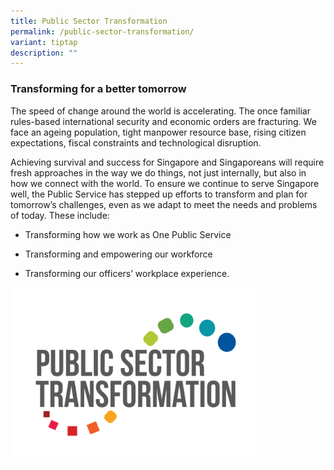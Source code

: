 ```yaml
---
title: Public Sector Transformation
permalink: /public-sector-transformation/
variant: tiptap
description: ""
---
```

<h3><strong>Transforming for a better tomorrow</strong></h3>
<p>The speed of change around the world is accelerating. The once familiar
rules-based international security and economic orders are fracturing.
We face an ageing population, tight manpower resource base, rising citizen
expectations, fiscal constraints and technological disruption.</p>
<p>Achieving survival and success for Singapore and Singaporeans will require
fresh approaches in the way we do things, not just internally, but also
in how we connect with the world. To ensure we continue to serve Singapore
well, the Public Service has stepped up efforts to transform and plan for
tomorrow’s challenges, even as we adapt to meet the needs and problems
of today. These include:</p>
<ul data-tight="true" class="tight">
<li>
<p>Transforming how we work as One Public Service</p>
</li>
<li>
<p>Transforming and empowering our workforce</p>
</li>
<li>
<p>Transforming our officers’ workplace experience.</p>
</li>
</ul>
<div class="isomer-image-wrapper">
<img style="width: 80%;" height="auto" width="100%" alt="" src="/images/PST_Logo_Final_Main.png">
</div>
<p></p>
<p></p>